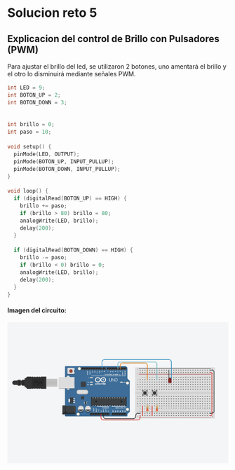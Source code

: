 # Solucion reto 5

## Explicacion del control de Brillo con Pulsadores (PWM)

Para ajustar el brillo del led, se utilizaron 2 botones, uno amentará el brillo y el otro lo disminuirá mediante señales PWM.

```c
int LED = 9;
int BOTON_UP = 2;
int BOTON_DOWN = 3;


int brillo = 0;        
int paso = 10;        

void setup() {
  pinMode(LED, OUTPUT);
  pinMode(BOTON_UP, INPUT_PULLUP);
  pinMode(BOTON_DOWN, INPUT_PULLUP);
}

void loop() {
  if (digitalRead(BOTON_UP) == HIGH) {
    brillo += paso;
    if (brillo > 80) brillo = 80; 
    analogWrite(LED, brillo);
    delay(200); 
  }

  if (digitalRead(BOTON_DOWN) == HIGH) {
    brillo -= paso;
    if (brillo < 0) brillo = 0; 
    analogWrite(LED, brillo);
    delay(200); 
  }
}

```

#### Imagen del circuito:

![Circuito](./asets/Screenshot%202025-08-20%20081823.png)